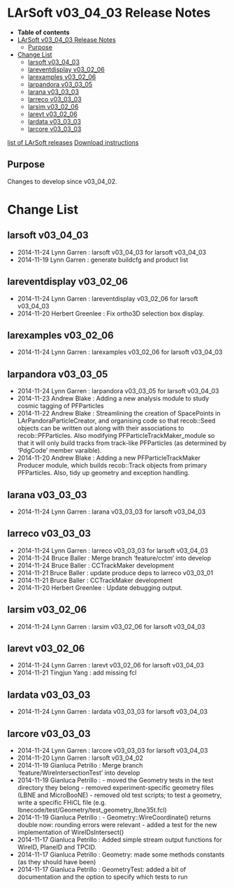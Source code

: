 LArSoft v03\_04\_03 Release Notes
======================================================================

-   **Table of contents**
-   [LArSoft v03\_04\_03 Release Notes](#LArSoft-v03_04_03-Release-Notes)
    -   [Purpose](#Purpose)
-   [Change List](#Change-List)
    -   [larsoft v03\_04\_03](#larsoft-v03_04_03)
    -   [lareventdisplay v03\_02\_06](#lareventdisplay-v03_02_06)
    -   [larexamples v03\_02\_06](#larexamples-v03_02_06)
    -   [larpandora v03\_03\_05](#larpandora-v03_03_05)
    -   [larana v03\_03\_03](#larana-v03_03_03)
    -   [larreco v03\_03\_03](#larreco-v03_03_03)
    -   [larsim v03\_02\_06](#larsim-v03_02_06)
    -   [larevt v03\_02\_06](#larevt-v03_02_06)
    -   [lardata v03\_03\_03](#lardata-v03_03_03)
    -   [larcore v03\_03\_03](#larcore-v03_03_03)

[list of LArSoft releases](LArSoft_release_list)
[Download instructions](http://scisoft.fnal.gov/scisoft/bundles/larsoft/v03_04_03/larsoft-v03_04_03.html)

Purpose
--------------------

Changes to develop since v03\_04\_02.

Change List
============================

larsoft v03\_04\_03
------------------------------------------

-   2014-11-24 Lynn Garren : larsoft v03\_04\_03 for larsoft v03\_04\_03
-   2014-11-19 Lynn Garren : generate buildcfg and product list

lareventdisplay v03\_02\_06
----------------------------------------------------------

-   2014-11-24 Lynn Garren : lareventdisplay v03\_02\_06 for larsoft v03\_04\_03
-   2014-11-20 Herbert Greenlee : Fix ortho3D selection box display.

larexamples v03\_02\_06
--------------------------------------------------

-   2014-11-24 Lynn Garren : larexamples v03\_02\_06 for larsoft v03\_04\_03

larpandora v03\_03\_05
------------------------------------------------

-   2014-11-24 Lynn Garren : larpandora v03\_03\_05 for larsoft v03\_04\_03
-   2014-11-23 Andrew Blake : Adding a new analysis module to study cosmic tagging of PFParticles
-   2014-11-22 Andrew Blake : Streamlining the creation of SpacePoints in LArPandoraParticleCreator, and organising code so that recob::Seed objects can be written out along with their associations to recob::PFParticles. Also modifying PFParticleTrackMaker\_module so that it will only build tracks from track-like PFParticles (as determined by ‘PdgCode’ member varaible).
-   2014-11-20 Andrew Blake : Adding a new PFParticleTrackMaker Producer module, which builds recob::Track objects from primary PFParticles. Also, tidy up geometry and exception handling.

larana v03\_03\_03
----------------------------------------

-   2014-11-24 Lynn Garren : larana v03\_03\_03 for larsoft v03\_04\_03

larreco v03\_03\_03
------------------------------------------

-   2014-11-24 Lynn Garren : larreco v03\_03\_03 for larsoft v03\_04\_03
-   2014-11-24 Bruce Baller : Merge branch ‘feature/cctm’ into develop
-   2014-11-24 Bruce Baller : CCTrackMaker development
-   2014-11-21 Bruce Baller : update produce deps to larreco v03\_03\_01
-   2014-11-21 Bruce Baller : CCTrackMaker development
-   2014-11-20 Herbert Greenlee : Update debugging output.

larsim v03\_02\_06
----------------------------------------

-   2014-11-24 Lynn Garren : larsim v03\_02\_06 for larsoft v03\_04\_03

larevt v03\_02\_06
----------------------------------------

-   2014-11-24 Lynn Garren : larevt v03\_02\_06 for larsoft v03\_04\_03
-   2014-11-21 Tingjun Yang : add missing fcl

lardata v03\_03\_03
------------------------------------------

-   2014-11-24 Lynn Garren : lardata v03\_03\_03 for larsoft v03\_04\_03

larcore v03\_03\_03
------------------------------------------

-   2014-11-24 Lynn Garren : larcore v03\_03\_03 for larsoft v03\_04\_03
-   2014-11-20 Lynn Garren : larsoft v03\_04\_02
-   2014-11-19 Gianluca Petrillo : Merge branch ‘feature/WireIntersectionTest’ into develop
-   2014-11-19 Gianluca Petrillo : - moved the Geometry tests in the test directory they belong - removed experiment-specific geometry files (LBNE and MicroBooNE) - removed old test scripts; to test a geometry, write a specific FHiCL file (e.g. lbnecode/test/Geometry/test\_geometry\_lbne35t.fcl)
-   2014-11-19 Gianluca Petrillo : - Geometry::WireCoordinate() returns double now: rounding errors were relevant - added a test for the new implementation of WireIDsIntersect()
-   2014-11-17 Gianluca Petrillo : Added simple stream output functions for WireID, PlaneID and TPCID.
-   2014-11-17 Gianluca Petrillo : Geometry: made some methods constants (as they should have been)
-   2014-11-17 Gianluca Petrillo : GeometryTest: added a bit of documentation and the option to specify which tests to run
